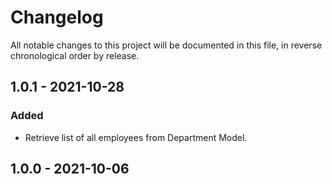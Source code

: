 # Changelog

All notable changes to this project will be documented in this file, in reverse chronological order by release.

## 1.0.1 - 2021-10-28
### Added
- Retrieve list of all employees from Department Model.

## 1.0.0 - 2021-10-06